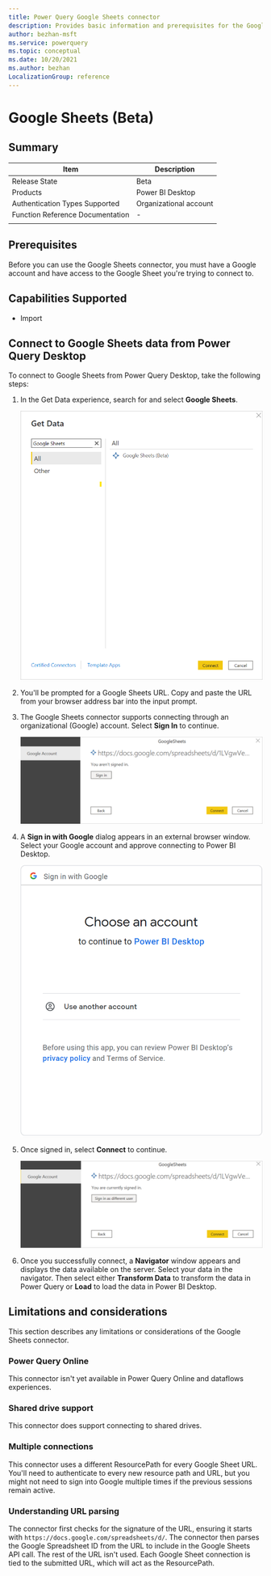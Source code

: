 ```yaml
---
title: Power Query Google Sheets connector
description: Provides basic information and prerequisites for the Google Sheets connector, descriptions of the optional input parameters, and discusses limitations and issues you might come across.
author: bezhan-msft
ms.service: powerquery
ms.topic: conceptual
ms.date: 10/20/2021
ms.author: bezhan
LocalizationGroup: reference
---
```


# Google Sheets (Beta)

## Summary

| Item | Description |
| ---- | ----------- |
| Release State | Beta |
| Products | Power BI Desktop |
| Authentication Types Supported | Organizational account |
| Function Reference Documentation | - |
| | |

## Prerequisites

Before you can use the Google Sheets connector, you must have a Google account and have access to the Google Sheet you're trying to connect to.

## Capabilities Supported

* Import

## Connect to Google Sheets data from Power Query Desktop

To connect to Google Sheets from Power Query Desktop, take the following steps:

1. In the Get Data experience, search for and select **Google Sheets**.

    ![Get Data from Google Sheets.](./media/google-sheets/GetData.png)

2. You'll be prompted for a Google Sheets URL. Copy and paste the URL from your browser address bar into the input prompt.

3. The Google Sheets connector supports connecting through an organizational (Google) account. Select **Sign In** to continue.

    ![Sign in to Google Sheets.](./media/google-sheets/SignIn.png)

4. A **Sign in with Google** dialog appears in an external browser window. Select your Google account and approve connecting to Power BI Desktop.

    ![Sign in to Google.](./media/google-sheets/SignIntoGoogle.png)

5. Once signed in, select **Connect** to continue.

    ![Connect to Google Sheets Data.](./media/google-sheets/connect-online-to-data.png)

6. Once you successfully connect, a **Navigator** window appears and displays the data available on the server. Select your data in the navigator. Then select either **Transform Data** to transform the data in Power Query or **Load** to load the data in Power BI Desktop.

## Limitations and considerations

This section describes any limitations or considerations of the Google Sheets connector.

### Power Query Online

This connector isn't yet available in Power Query Online and dataflows experiences.

### Shared drive support

This connector does support connecting to shared drives.

### Multiple connections

This connector uses a different ResourcePath for every Google Sheet URL. You'll need to authenticate to every new resource path and URL, but you might not need to sign into Google multiple times if the previous sessions remain active.

### Understanding URL parsing

The connector first checks for the signature of the URL, ensuring it starts with `https://docs.google.com/spreadsheets/d/`. The connector then parses the Google Spreadsheet ID from the URL to include in the Google Sheets API call. The rest of the URL isn't used. Each Google Sheet connection is tied to the submitted URL, which will act as the ResourcePath.
